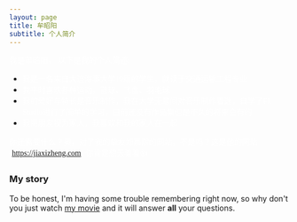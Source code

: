 ```yaml
---
layout: page
title: 牟昭阳
subtitle: 个人简介
---
```


 <font face="黑体" color=White>我是牟昭阳， 以下是我的个人简述:</font>

- <font face="黑体" color=White>我是一名来自大连海事大学19级的学生，就读于交通运输工程专业</font>
- <font face="黑体" color=White>我平时喜欢各种运动，篮球、飞盘、羽毛球</font>
- <font face="黑体" color=White>我的爱好与特长是音乐制作，我在大学无意间对音乐制作着迷，自学了FL Studio进行了简单的学习，目前还没有作品集但是不久的将来会有的</font>
- <font face="黑体" color=White>我把朋友视为家人，我喜欢和我的家人在一起</font>

<font face="黑体" color=White>你还需要什么？奥，对了我的挚友郑嘉熙的网站，不是吗？这是他的网站(https://jiaxizheng.com) 你肯定想去看看👍</font>

### My story

To be honest, I'm having some trouble remembering right now, so why don't you just watch [my movie](https://en.wikipedia.org/wiki/The_Princess_Bride_%28film%29) and it will answer **all** your questions.
